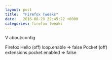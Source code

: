 ```yaml
---
layout: post
title:  "Firefox Tweaks"
date:   2016-08-28 22:45:22 +0000
categories: firefox tweaks
---
```


V about:config 

Firefox Hello (off)
	loop.enable => false
Pocket (off)	
	extensions.pocket.enabled => false

